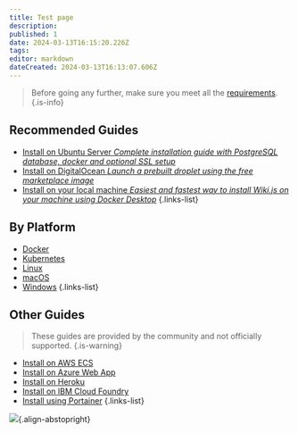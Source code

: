 ```yaml
---
title: Test page
description: 
published: 1
date: 2024-03-13T16:15:20.226Z
tags: 
editor: markdown
dateCreated: 2024-03-13T16:13:07.606Z
---
```


> Before going any further, make sure you meet all the [requirements](/install/requirements).
{.is-info}

## Recommended Guides
- [Install on Ubuntu Server *Complete installation guide with PostgreSQL database, docker and optional SSL setup*](/install/ubuntu)
- [Install on DigitalOcean *Launch a prebuilt droplet using the free marketplace image*](/install/digitalocean)
- [Install on your local machine *Easiest and fastest way to install Wiki.js on your machine using Docker Desktop*](/install/docker-desktop)
{.links-list}

## By Platform
- [Docker](/install/docker)
- [Kubernetes](/install/kubernetes)
- [Linux](/install/linux)
- [macOS](/install/macos)
- [Windows](/install/windows)
{.links-list}

## Other Guides
> These guides are provided by the community and not officially supported.
{.is-warning}
<!-- - [Install on AWS EC2 *using the free Marketplace Image*](/install/aws) -->
- [Install on AWS ECS](/install/awsecs)
- [Install on Azure Web App](/install/azurewebapp)
- [Install on Heroku](/install/heroku)
- [Install on IBM Cloud Foundry](https://github.com/Requarks/wiki-ibm-cloud-foundry)
- [Install using Portainer](/install/portainer)
{.links-list}

![](https://a.icons8.com/ajlQdsfa/FZhYWV/svg.svg){.align-abstopright}